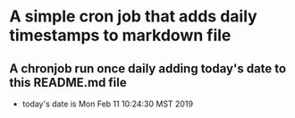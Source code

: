 A simple cron job that adds daily timestamps to markdown file
============================================================
## A chronjob run once daily adding today's date to this README.md file
* today's date is Mon Feb 11 10:24:30 MST 2019
